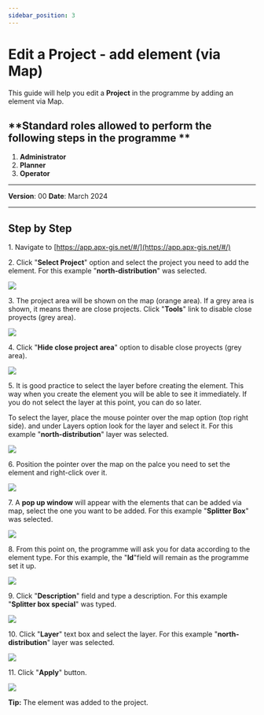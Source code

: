 ```yaml
---
sidebar_position: 3
---
```


# Edit a Project - add element (via Map)

This guide will help you edit a **Project** in the programme by adding an element via Map.

## **Standard roles allowed to perform the following steps in the programme **

1.	**Administrator**
2.  **Planner**
3. **Operator**

------------

**Version**: 00
**Date**: March 2024

------------
## **Step by Step**


1\. Navigate to [https://app.apx-gis.net/#/](https://app.apx-gis.net/#/)


2\. Click "**Select Project**" option and select the project you need to add the element. For this example "**north-distribution**" was selected.

![](https://ajeuwbhvhr.cloudimg.io/colony-recorder.s3.amazonaws.com/files/2023-12-29/1d596a84-7157-4e69-9496-797d817a1982/user_cropped_screenshot.jpeg?tl_px=0,0&br_px=1146,640&force_format=png&width=1120.0&wat=1&wat_opacity=1&wat_gravity=northwest&wat_url=https://colony-recorder.s3.amazonaws.com/images/watermarks/14B8A6_standard.png&wat_pad=419,-5)


3\. The project area will be shown on the map (orange area). If a grey area is shown, it means there are close projects. Click "**Tools**" link to disable close proyects (grey area).

![](https://ajeuwbhvhr.cloudimg.io/colony-recorder.s3.amazonaws.com/files/2023-12-29/f217ca3f-97b1-4d33-bdf8-0bbe8f7b8e66/ascreenshot.jpeg?tl_px=888,0&br_px=1921,576&force_format=png&width=1032&wat_scale=92&wat=1&wat_opacity=1&wat_gravity=northwest&wat_url=https://colony-recorder.s3.amazonaws.com/images/watermarks/14B8A6_standard.png&wat_pad=836,4)


4\. Click "**Hide close project area**" option to disable close proyects (grey area).

![](https://ajeuwbhvhr.cloudimg.io/colony-recorder.s3.amazonaws.com/files/2023-12-29/ac51e25a-7514-4b20-a81a-85ad0e6b44bd/ascreenshot.jpeg?tl_px=888,0&br_px=1921,576&force_format=png&width=1032&wat_scale=92&wat=1&wat_opacity=1&wat_gravity=northwest&wat_url=https://colony-recorder.s3.amazonaws.com/images/watermarks/14B8A6_standard.png&wat_pad=640,149)


5\. It is good practice to select the layer before creating the element. This way when you create the element you will be able to see it immediately. If you do not select the layer at this point, you can do so later.

To select the layer, place the mouse pointer over the map option (top right side). and under Layers option look for the layer and select it. For this example "**north-distribution**" layer was selected.

![](https://ajeuwbhvhr.cloudimg.io/colony-recorder.s3.amazonaws.com/files/2023-12-29/ad048cc7-1670-4941-8b0b-1edb95b7ade2/user_cropped_screenshot.jpeg?tl_px=193,0&br_px=1913,886&force_format=png&width=1120.0&wat=1&wat_opacity=1&wat_gravity=northwest&wat_url=https://colony-recorder.s3.amazonaws.com/images/watermarks/14B8A6_standard.png&wat_pad=793,146)


6\. Position the pointer over the map on the palce you need to set the element and right-click over it.

![](https://ajeuwbhvhr.cloudimg.io/colony-recorder.s3.amazonaws.com/files/2023-12-29/12a178ca-8274-438d-b352-145f5331c081/ascreenshot.jpeg?tl_px=201,0&br_px=1920,887&force_format=png&width=1120.0&wat=1&wat_opacity=1&wat_gravity=northwest&wat_url=https://colony-recorder.s3.amazonaws.com/images/watermarks/14B8A6_standard.png&wat_pad=634,181)


7\. A **pop up window** will appear with the elements that can be added via map, select the one you want to be added. For this example "**Splitter Box**" was selected.

![](https://ajeuwbhvhr.cloudimg.io/colony-recorder.s3.amazonaws.com/files/2023-12-29/394a5016-a977-49d2-8e95-c01c072a8ca0/ascreenshot.jpeg?tl_px=201,0&br_px=1920,887&force_format=png&width=1120.0&wat=1&wat_opacity=1&wat_gravity=northwest&wat_url=https://colony-recorder.s3.amazonaws.com/images/watermarks/14B8A6_standard.png&wat_pad=563,128)


8\. From this point on, the programme will ask you for data according to the element type. For this example, the "**Id**"field will remain as the programme set it up.

![](https://ajeuwbhvhr.cloudimg.io/colony-recorder.s3.amazonaws.com/files/2023-12-29/47dd9012-036e-4c20-8b28-e70122164630/ascreenshot.jpeg?tl_px=0,0&br_px=1921,887&force_format=png&width=1120.0&wat=1&wat_opacity=1&wat_gravity=northwest&wat_url=https://colony-recorder.s3.amazonaws.com/images/watermarks/14B8A6_standard.png&wat_pad=96,92)


9\. Click "**Description**" field and type a description. For this example "**Splitter box special**" was typed.

![](https://ajeuwbhvhr.cloudimg.io/colony-recorder.s3.amazonaws.com/files/2023-12-29/54d1333e-241c-465b-b3d5-6874fd834c32/user_cropped_screenshot.jpeg?tl_px=0,0&br_px=1921,887&force_format=png&width=1120.0&wat=1&wat_opacity=1&wat_gravity=northwest&wat_url=https://colony-recorder.s3.amazonaws.com/images/watermarks/14B8A6_standard.png&wat_pad=71,120)


10\. Click "**Layer**" text box and select the layer. For this example "**north-distribution**" layer was selected.

![](https://ajeuwbhvhr.cloudimg.io/colony-recorder.s3.amazonaws.com/files/2023-12-29/fd9d77ac-8815-4ae4-a7e3-819b3bbcf67b/user_cropped_screenshot.jpeg?tl_px=0,0&br_px=1719,887&force_format=png&width=1120.0&wat=1&wat_opacity=1&wat_gravity=northwest&wat_url=https://colony-recorder.s3.amazonaws.com/images/watermarks/14B8A6_standard.png&wat_pad=75,180)


11\. Click "**Apply**" button.

![](https://ajeuwbhvhr.cloudimg.io/colony-recorder.s3.amazonaws.com/files/2023-12-29/5fed6939-646b-4444-b095-fede7cc873ec/user_cropped_screenshot.jpeg?tl_px=0,0&br_px=1719,887&force_format=png&width=1120.0&wat=1&wat_opacity=1&wat_gravity=northwest&wat_url=https://colony-recorder.s3.amazonaws.com/images/watermarks/14B8A6_standard.png&wat_pad=169,525)


**Tip:** The element was added to the project.
